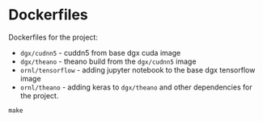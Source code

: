 # Dockerfiles

Dockerfiles for the project:

  * `dgx/cudnn5` - cuddn5 from base dgx cuda image
  * `dgx/theano` - theano build from the `dgx/cudnn5` image
  * `ornl/tensorflow` - adding jupyter notebook to the base dgx tensorflow image
  * `ornl/theano` - adding keras to `dgx/theano` and other dependencies for the project.

```
make
```
